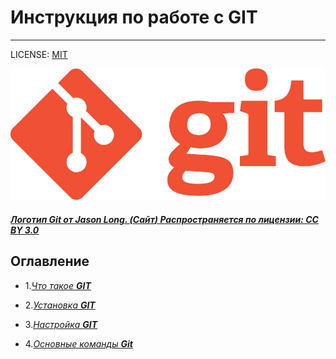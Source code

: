 # **Инструкция по работе с GIT** 
---

LICENSE: [MIT](/license.md)

![](/Git-Logo-1788C.png)


##### <u>Логотип Git от Jason Long. [(**Сайт**)](http://git-scm.com/downloads/logos) Распространяется по лицензии: [CC BY 3.0](https://creativecommons.org/licenses/by/3.0/)</u>

## Оглавление

- 1.[*Что такое **GIT***](/WhotIsGit.md) 

- 2.[*Установка ***GIT****](installGit.md)

- 3.[*Настройка **GIT***](settingUpGit.md)

 - 4.[*Основные команды **Git***](commandGit.md)


